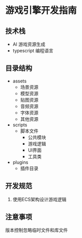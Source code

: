 # 游戏引擎开发指南

## 技术栈
- AI 游戏资源生成
- typescript 编程语言

## 目录结构
- assets
  - 场景资源
  - 模型资源
  - 贴图资源
  - 音频资源
  - 字体资源
  - 其他资源
- scripts
  - 脚本文件
    - 公共模块
    - 游戏逻辑
    - UI界面
    - 工具类
- plugins
  - 插件目录

## 开发规范
1. 使用ECS架构设计游戏逻辑

## 注意事项
版本控制忽略临时文件和库文件
